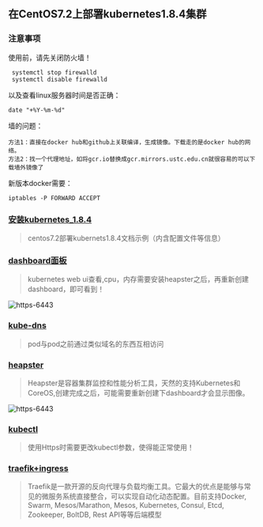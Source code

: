 ## 在CentOS7.2上部署kubernetes1.8.4集群

### 注意事项

使用前，请先关闭防火墙！

	 systemctl stop firewalld
	 systemctl disable firewalld

以及查看linux服务器时间是否正确：

	date "+%Y-%m-%d" 


墙的问题：

	方法1：直接在docker hub和github上关联编译，生成镜像。下载走的是docker hub的网络。
	方法2：找一个代理地址，如将gcr.io替换成gcr.mirrors.ustc.edu.cn就很容易的可以下载墙外镜像了

新版本docker需要：

	iptables -P FORWARD ACCEPT



### [安装kubernetes_1.8.4](https://github.com/zouhuigang/kubernetes/blob/master/k8s_1.8.4/github_install.md)
>centos7.2部署kubernets1.8.4文档示例（内含配置文件等信息）


### [dashboard面板](https://github.com/zouhuigang/kubernetes/blob/master/k8s_1.8.4/dashboard/README.md)
>kubernetes web ui查看,cpu，内存需要安装heapster之后，再重新创建dashboard，即可看到！

![https-6443](https://raw.githubusercontent.com/zouhuigang/kubernetes/master/k8s_1.8.4/dashboard/images/20171128095851.png)


### [kube-dns](https://github.com/zouhuigang/kubernetes/blob/master/k8s_1.8.4/kube-dns/README.md)
>pod与pod之前通过类似域名的东西互相访问


### [heapster](https://github.com/zouhuigang/kubernetes/blob/master/k8s_1.8.4/heapster/README.md)
>Heapster是容器集群监控和性能分析工具，天然的支持Kubernetes和CoreOS,创建完成之后，可能需要重新创建下dashboard才会显示图像。

![https-6443](https://raw.githubusercontent.com/zouhuigang/kubernetes/master/k8s_1.8.4/heapster/images/20171128135148.png)

### [kubectl](https://github.com/zouhuigang/kubernetes/blob/master/k8s_1.8.4/kubectl.md)
>使用Https时需要更改kubectl参数，使得能正常使用！


### [traefik+ingress](https://github.com/zouhuigang/kubernetes/blob/master/k8s_1.8.4/traefik+ingress/README.md)
>Traefik是一款开源的反向代理与负载均衡工具。它最大的优点是能够与常见的微服务系统直接整合，可以实现自动化动态配置。目前支持Docker, Swarm, Mesos/Marathon, Mesos, Kubernetes, Consul, Etcd, Zookeeper, BoltDB, Rest API等等后端模型

